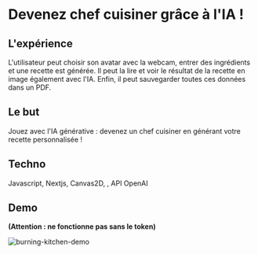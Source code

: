 <h1>Devenez chef cuisiner grâce à l'IA !</h1>

## L'expérience

L'utilisateur peut choisir son avatar avec la webcam, entrer des ingrédients et une recette est générée. Il peut la lire et voir le résultat de la recette en image également avec l'IA. Enfin, il peut sauvegarder toutes ces données dans un PDF.

## Le but

Jouez avec l'IA générative : devenez un chef cuisiner en générant votre recette personnalisée !

## Techno

Javascript, Nextjs, Canvas2D, , API OpenAI

## Demo

<strong>(Attention : ne fonctionne pas sans le token)</strong>

![burning-kitchen-demo](https://user-images.githubusercontent.com/77757761/205369417-61d4ae16-bbff-4fcf-972e-c110e0c83222.gif)

